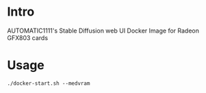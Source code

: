 # Intro

AUTOMATIC1111's Stable Diffusion web UI Docker Image for Radeon GFX803 cards

# Usage

```shell
./docker-start.sh --medvram
```
